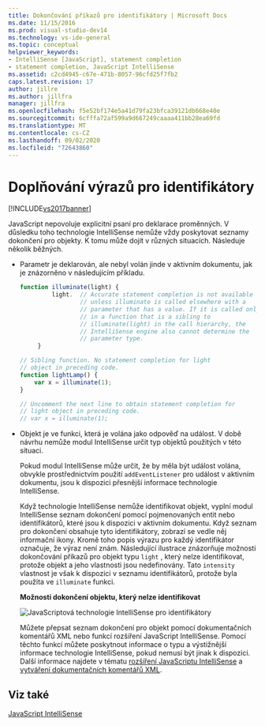 ```yaml
---
title: Dokončování příkazů pro identifikátory | Microsoft Docs
ms.date: 11/15/2016
ms.prod: visual-studio-dev14
ms.technology: vs-ide-general
ms.topic: conceptual
helpviewer_keywords:
- IntelliSense [JavaScript], statement completion
- statement completion, JavaScript IntelliSense
ms.assetid: c2cd4945-c67e-471b-8057-96cfd25f7fb2
caps.latest.revision: 17
author: jillre
ms.author: jillfra
manager: jillfra
ms.openlocfilehash: f5e52bf174e5a41d79fa23bfca39121db668e40e
ms.sourcegitcommit: 6cfffa72af599a9d667249caaaa411bb28ea69fd
ms.translationtype: MT
ms.contentlocale: cs-CZ
ms.lasthandoff: 09/02/2020
ms.locfileid: "72643860"
---
```

# <a name="statement-completion-for-identifiers"></a>Doplňování výrazů pro identifikátory
[!INCLUDE[vs2017banner](../includes/vs2017banner.md)]

JavaScript nepovoluje explicitní psaní pro deklarace proměnných. V důsledku toho technologie IntelliSense nemůže vždy poskytovat seznamy dokončení pro objekty. K tomu může dojít v různých situacích. Následuje několik běžných.

- Parametr je deklarován, ale nebyl volán jinde v aktivním dokumentu, jak je znázorněno v následujícím příkladu.

  ```javascript
  function illuminate(light) {
           light.  // Accurate statement completion is not available
                   // unless illuminate is called elsewhere with a
                   // parameter that has a value. If it is called only
                   // in a function that is a sibling to
                   // illuminate(light) in the call hierarchy, the
                   // IntelliSense engine also cannot determine the
                   // parameter type.
       }

  // Sibling function. No statement completion for light
  // object in preceding code.
  function lightLamp() {
      var x = illuminate(1);
  }

  // Uncomment the next line to obtain statement completion for
  // light object in preceding code.
  // var x = illuminate(1);
  ```

- Objekt je ve funkci, která je volána jako odpověď na událost. V době návrhu nemůže modul IntelliSense určit typ objektů použitých v této situaci.

   Pokud modul IntelliSense může určit, že by měla být událost volána, obvykle prostřednictvím použití `addEventListener` pro událost v aktivním dokumentu, jsou k dispozici přesnější informace technologie IntelliSense.

  Když technologie IntelliSense nemůže identifikovat objekt, vyplní modul IntelliSense seznam dokončení pomocí pojmenovaných entit nebo identifikátorů, které jsou k dispozici v aktivním dokumentu. Když seznam pro dokončení obsahuje tyto identifikátory, zobrazí se vedle něj informační ikony. Kromě toho popis výrazu pro každý identifikátor označuje, že výraz není znám. Následující ilustrace znázorňuje možnosti dokončování příkazů pro objekt typu `light` , který nelze identifikovat, protože objekt a jeho vlastnosti jsou nedefinovány. Tato `intensity` vlastnost je však k dispozici v seznamu identifikátorů, protože byla použita ve `illuminate` funkci.

  **Možnosti dokončení objektu, který nelze identifikovat**

  ![JavaScriptová technologie IntelliSense pro identifikátory](../ide/media/js-intellisense-identifiers.png "js_intellisense_identifiers")

  Můžete přepsat seznam dokončení pro objekt pomocí dokumentačních komentářů XML nebo funkcí rozšíření JavaScript IntelliSense. Pomocí těchto funkcí můžete poskytnout informace o typu a výstižnější informace technologie IntelliSense, pokud nemusí být jinak k dispozici. Další informace najdete v tématu [rozšíření JavaScriptu IntelliSense](../ide/extending-javascript-intellisense.md) a [vytváření dokumentačních komentářů XML](../ide/create-xml-documentation-comments-for-javascript-intellisense.md).

## <a name="see-also"></a>Viz také
 [JavaScript IntelliSense](../ide/javascript-intellisense.md)
